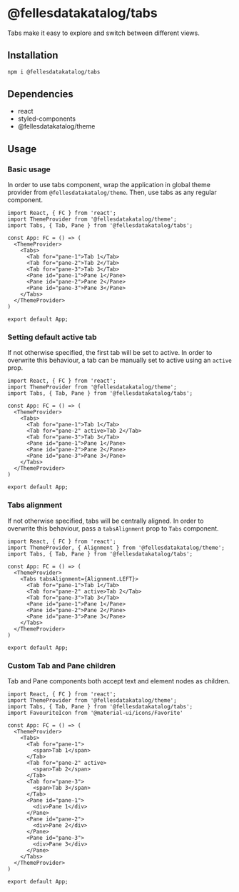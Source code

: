 # @fellesdatakatalog/tabs

Tabs make it easy to explore and switch between different views.

## Installation

```bash
npm i @fellesdatakatalog/tabs
```

## Dependencies

- react
- styled-components
- @fellesdatakatalog/theme

## Usage

### Basic usage

In order to use tabs component, wrap the application in global theme provider from `@fellesdatakatalog/theme`. Then, use tabs as any regular component.

```tsx
import React, { FC } from 'react';
import ThemeProvider from '@fellesdatakatalog/theme';
import Tabs, { Tab, Pane } from '@fellesdatakatalog/tabs';

const App: FC = () => (
  <ThemeProvider>
    <Tabs>
      <Tab for="pane-1">Tab 1</Tab>
      <Tab for="pane-2">Tab 2</Tab>
      <Tab for="pane-3">Tab 3</Tab>
      <Pane id="pane-1">Pane 1</Pane>
      <Pane id="pane-2">Pane 2</Pane>
      <Pane id="pane-3">Pane 3</Pane>
    </Tabs>
  </ThemeProvider>
)

export default App;
```

### Setting default active tab

If not otherwise specified, the first tab will be set to active. In order to overwrite this behaviour, a tab can be manually set to active using an `active` prop.

```tsx
import React, { FC } from 'react';
import ThemeProvider from '@fellesdatakatalog/theme';
import Tabs, { Tab, Pane } from '@fellesdatakatalog/tabs';

const App: FC = () => (
  <ThemeProvider>
    <Tabs>
      <Tab for="pane-1">Tab 1</Tab>
      <Tab for="pane-2" active>Tab 2</Tab>
      <Tab for="pane-3">Tab 3</Tab>
      <Pane id="pane-1">Pane 1</Pane>
      <Pane id="pane-2">Pane 2</Pane>
      <Pane id="pane-3">Pane 3</Pane>
    </Tabs>
  </ThemeProvider>
)

export default App;
```

### Tabs alignment

If not otherwise specified, tabs will be centrally aligned. In order to overwrite this behaviour, pass a `tabsAlignment` prop to `Tabs` component.

```tsx
import React, { FC } from 'react';
import ThemeProvider, { Alignment } from '@fellesdatakatalog/theme';
import Tabs, { Tab, Pane } from '@fellesdatakatalog/tabs';

const App: FC = () => (
  <ThemeProvider>
    <Tabs tabsAlignment={Alignment.LEFT}>
      <Tab for="pane-1">Tab 1</Tab>
      <Tab for="pane-2" active>Tab 2</Tab>
      <Tab for="pane-3">Tab 3</Tab>
      <Pane id="pane-1">Pane 1</Pane>
      <Pane id="pane-2">Pane 2</Pane>
      <Pane id="pane-3">Pane 3</Pane>
    </Tabs>
  </ThemeProvider>
)

export default App;
```

### Custom Tab and Pane children

Tab and Pane components both accept text and element nodes as children.

```tsx
import React, { FC } from 'react';
import ThemeProvider from '@fellesdatakatalog/theme';
import Tabs, { Tab, Pane } from '@fellesdatakatalog/tabs';
import FavouriteIcon from '@material-ui/icons/Favorite'

const App: FC = () => (
  <ThemeProvider>
    <Tabs>
      <Tab for="pane-1">
        <span>Tab 1</span>
      </Tab>
      <Tab for="pane-2" active>
        <span>Tab 2</span>
      </Tab>
      <Tab for="pane-3">
        <span>Tab 3</span>
      </Tab>
      <Pane id="pane-1">
        <div>Pane 1</div>
      </Pane>
      <Pane id="pane-2">
        <div>Pane 2</div>
      </Pane>
      <Pane id="pane-3">
        <div>Pane 3</div>
      </Pane>
    </Tabs>
  </ThemeProvider>
)

export default App;
```
